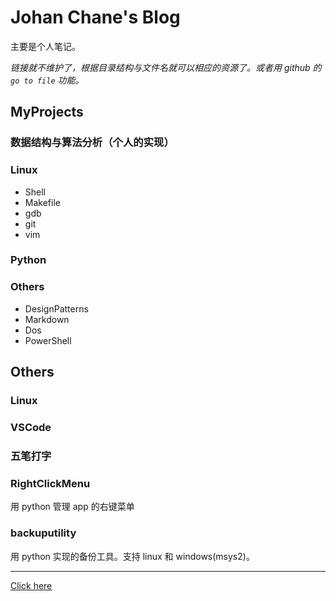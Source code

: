 # Johan Chane's Blog

主要是个人笔记。

*链接就不维护了，根据目录结构与文件名就可以相应的资源了。或者用 github 的 `go to file` 功能。*

## MyProjects

### 数据结构与算法分析（个人的实现）

### Linux

-   Shell
-   Makefile
-   gdb
-   git
-   vim

### Python

### Others

-   DesignPatterns
-   Markdown
-   Dos
-   PowerShell

## Others

### Linux
### VSCode
### 五笔打字
### RightClickMenu

用 python 管理 app 的右键菜单

### backuputility

用 python 实现的备份工具。支持 linux 和 windows(msys2)。

---

[Click here](https://github.com/JohanChane/JohanChane.github.io)
